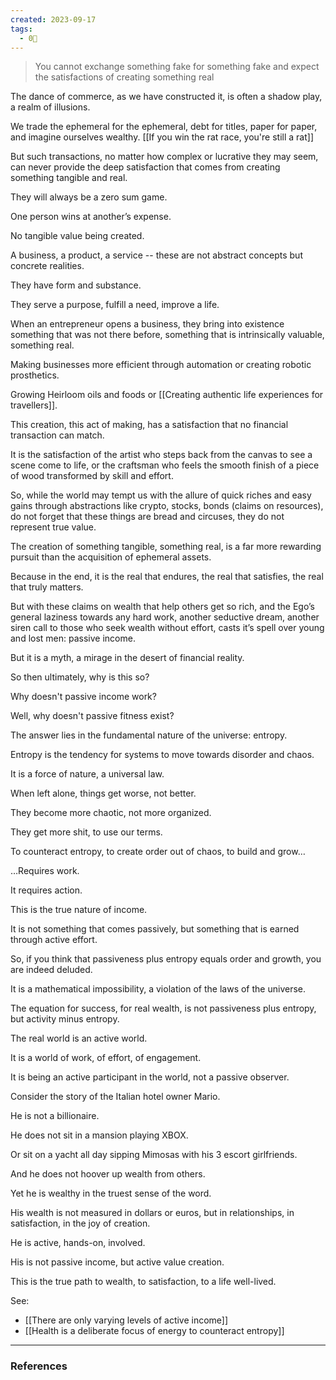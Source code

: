```yaml
---
created: 2023-09-17
tags:
  - 0🌲
---
```

> You cannot exchange something fake for something fake and expect the satisfactions of creating something real

The dance of commerce, as we have constructed it, is often a shadow play, a realm of illusions.

We trade the ephemeral for the ephemeral, debt for titles, paper for paper, and imagine ourselves wealthy. [[If you win the rat race, you're still a rat]]

But such transactions, no matter how complex or lucrative they may seem, can never provide the deep satisfaction that comes from creating something tangible and real.

They will always be a zero sum game.

One person wins at another’s expense.

No tangible value being created.

A business, a product, a service -- these are not abstract concepts but concrete realities.

They have form and substance.

They serve a purpose, fulfill a need, improve a life.

When an entrepreneur opens a business, they bring into existence something that was not there before, something that is intrinsically valuable, something real.

Making businesses more efficient through automation or creating robotic prosthetics.

Growing Heirloom oils and foods or [[Creating authentic life experiences for travellers]].

This creation, this act of making, has a satisfaction that no financial transaction can match.

It is the satisfaction of the artist who steps back from the canvas to see a scene come to life, or the craftsman who feels the smooth finish of a piece of wood transformed by skill and effort.

So, while the world may tempt us with the allure of quick riches and easy gains through abstractions like crypto, stocks, bonds (claims on resources), do not forget that these things are bread and circuses, they do not represent true value.

The creation of something tangible, something real, is a far more rewarding pursuit than the acquisition of ephemeral assets.

Because in the end, it is the real that endures, the real that satisfies, the real that truly matters.

But with these claims on wealth that help others get so rich, and the Ego’s general laziness towards any hard work, another seductive dream, another siren call to those who seek wealth without effort, casts it’s spell over young and lost men: passive income.

But it is a myth, a mirage in the desert of financial reality.

So then ultimately, why is this so?

Why doesn't passive income work?

Well, why doesn't passive fitness exist?

The answer lies in the fundamental nature of the universe: entropy.

Entropy is the tendency for systems to move towards disorder and chaos.

It is a force of nature, a universal law.

When left alone, things get worse, not better.

They become more chaotic, not more organized.

They get more shit, to use our terms.

To counteract entropy, to create order out of chaos, to build and grow…

…Requires work.

It requires action.

This is the true nature of income.

It is not something that comes passively, but something that is earned through active effort.

So, if you think that passiveness plus entropy equals order and growth, you are indeed deluded.

It is a mathematical impossibility, a violation of the laws of the universe.

The equation for success, for real wealth, is not passiveness plus entropy, but activity minus entropy.

The real world is an active world.

It is a world of work, of effort, of engagement.

It is being an active participant in the world, not a passive observer.

Consider the story of the Italian hotel owner Mario.

He is not a billionaire.

He does not sit in a mansion playing XBOX.

Or sit on a yacht all day sipping Mimosas with his 3 escort girlfriends.

And he does not hoover up wealth from others.

Yet he is wealthy in the truest sense of the word.

His wealth is not measured in dollars or euros, but in relationships, in satisfaction, in the joy of creation.

He is active, hands-on, involved.

His is not passive income, but active value creation.

This is the true path to wealth, to satisfaction, to a life well-lived.

See: 

- [[There are only varying levels of active income]]
- [[Health is a deliberate focus of energy to counteract entropy]]

---

### References